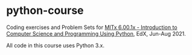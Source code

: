# python-course

Coding exercises and Problem Sets for [MITx 6.00.1x - Introduction to Computer Science and Programming Using Python](https://courses.edx.org/courses/course-v1:MITx+6.00.1x+2T2021/course/), EdX, Jun-Aug 2021.

All code in this course uses Python 3.x.

